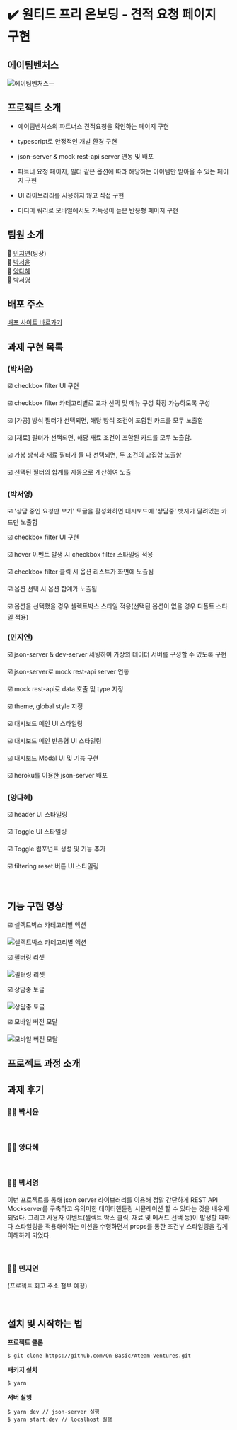 # ✔️ 원티드 프리 온보딩 - 견적 요청 페이지 구현

## 에이팀벤처스

![에이팀벤처스ᅳ](https://user-images.githubusercontent.com/53133662/153177356-da26b823-1757-4287-80f9-46c8cba92e90.png)


## 프로젝트 소개

- 에이팀벤처스의 파트너스 견적요청을 확인하는 페이지 구현

- typescript로 안정적인 개발 환경 구현

- json-server & mock rest-api server 연동 및 배포

- 파트너 요청 페이지, 필터 같은 옵션에 따라 해당하는 아이템만 받아올 수 있는 페이지 구현

- UI 라이브러리를 사용하지 않고 직접 구현

- 미디어 쿼리로 모바일에서도 가독성이 높은 반응형 페이지 구현

## 팀원 소개

🏃‍ [민지연](https://github.com/ichbinmin2)(팀장)<br/>
🏃‍ [박서윤](https://github.com/seoyuuun)<br/>
🏃‍ [양다혜](https://github.com/dahye-program)<br/>
🏃‍ [박서영](https://github.com/ongddree)<br/>

## 배포 주소

[배포 사이트 바로가기](https://ateamventures.herokuapp.com/)

## 과제 구현 목록

### (박서윤)

☑️ checkbox filter UI 구현

☑️ checkbox filter 카테고리별로 교차 선택 및 메뉴 구성 확장 가능하도록 구성

☑️ [가공] 방식 필터가 선택되면, 해당 방식 조건이 포함된 카드를 모두 노출함

☑️ [재료] 필터가 선택되면, 해당 재료 조건이 포함된 카드를 모두 노출함.

☑️ 가봉 방식과 재료 필터가 둘 다 선택되면, 두 조건의 교집합 노출함

☑️ 선택된 필터의 합계를 자동으로 계산하여 노출

### (박서영)

☑️ '상담 중인 요청만 보기' 토글을 활성화하면 대시보드에 '상담중' 뱃지가 달려있는 카드만 노출함

☑️ checkbox filter UI 구현

☑️ hover 이벤트 발생 시 checkbox filter 스타일링 적용

☑️ checkbox filter 클릭 시 옵션 리스트가 화면에 노출됨

☑️ 옵션 선택 시 옵션 합계가 노출됨

☑️ 옵션을 선택했을 경우 셀렉트박스 스타일 적용(선택된 옵션이 없을 경우 디폴트 스타일 적용)

### (민지연)

☑️ json-server & dev-server 세팅하여 가상의 데이터 서버를 구성할 수 있도록 구현

☑️ json-server로 mock rest-api server 연동

☑️ mock rest-api로 data 호출 및 type 지정

☑️ theme, global style 지정

☑️ 대시보드 메인 UI 스타일링

☑️ 대시보드 메인 반응형 UI 스타일링

☑️ 대시보드 Modal UI 및 기능 구현

☑️ heroku를 이용한 json-server 배포

### (양다혜)

☑️ header UI 스타일링

☑️ Toggle UI 스타일링

☑️ Toggle 컴포넌트 생성 및 기능 추가

☑️ filtering reset 버튼 UI 스타일링

<br/>

## 기능 구현 영상

☑️ 셀렉트박스 카테고리별 액션

![셀렉트박스 카테고리별 액션](https://user-images.githubusercontent.com/84560867/153098729-6d8813c6-80c6-4b5c-8c92-2f110f74da35.gif)

☑️ 필터링 리셋

![필터링 리셋](https://user-images.githubusercontent.com/84560867/153098741-fa813733-bcae-4d21-b01a-baf33db397a8.gif)

☑️ 상담중 토글

![상담중 토글](https://user-images.githubusercontent.com/84560867/153098751-fe488eee-27e8-4b51-81df-d6e1b6ceb789.gif)

☑️ 모바일 버전 모달

![모바일 버전 모달](https://user-images.githubusercontent.com/53133662/153101561-95d3fc9c-9b9a-4907-8f04-3d7273f4c820.gif)

## 프로젝트 과정 소개

## 과제 후기

### 🙋‍♀️ 박서윤

<br/>

### 🙋‍♀️ 양다혜

<br/>

### 🙋‍♀️ 박서영

이번 프로젝트를 통해 json server 라이브러리를 이용해 정말 간단하게 REST API Mockserver를 구축하고 유의미한 데이터핸들링 시뮬레이션 할 수 있다는 것을 배우게 되었다. 그리고 사용자 이벤트(셀렉트 박스 클릭, 재료 및 메서드 선택 등)이 발생할 때마다 스타일링을 적용해야하는 미션을 수행하면서 props를 통한 조건부 스타일링을 깊게 이해하게 되었다.

<br/>

### 🙋‍♀️ 민지연

(프로젝트 회고 주소 첨부 예정)

<br/>

## 설치 및 시작하는 법

**프로젝트 클론**

```
$ git clone https://github.com/On-Basic/Ateam-Ventures.git
```

**패키지 설치**

```
$ yarn
```

**서버 실행**

```
$ yarn dev // json-server 실행
$ yarn start:dev // localhost 실행
```

